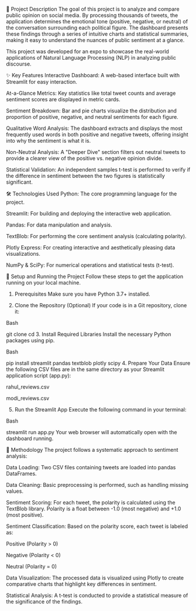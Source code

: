 📜 Project Description
The goal of this project is to analyze and compare public opinion on social media. By processing thousands of tweets, the application determines the emotional tone (positive, negative, or neutral) of the conversation surrounding each political figure. The dashboard presents these findings through a series of intuitive charts and statistical summaries, making it easy to understand the nuances of public sentiment at a glance.

This project was developed for an expo to showcase the real-world applications of Natural Language Processing (NLP) in analyzing public discourse.

✨ Key Features
Interactive Dashboard: A web-based interface built with Streamlit for easy interaction.

At-a-Glance Metrics: Key statistics like total tweet counts and average sentiment scores are displayed in metric cards.

Sentiment Breakdown: Bar and pie charts visualize the distribution and proportion of positive, negative, and neutral sentiments for each figure.

Qualitative Word Analysis: The dashboard extracts and displays the most frequently used words in both positive and negative tweets, offering insight into why the sentiment is what it is.

Non-Neutral Analysis: A "Deeper Dive" section filters out neutral tweets to provide a clearer view of the positive vs. negative opinion divide.

Statistical Validation: An independent samples t-test is performed to verify if the difference in sentiment between the two figures is statistically significant.

🛠️ Technologies Used
Python: The core programming language for the project.

Streamlit: For building and deploying the interactive web application.

Pandas: For data manipulation and analysis.

TextBlob: For performing the core sentiment analysis (calculating polarity).

Plotly Express: For creating interactive and aesthetically pleasing data visualizations.

NumPy & SciPy: For numerical operations and statistical tests (t-test).

🚀 Setup and Running the Project
Follow these steps to get the application running on your local machine.

1. Prerequisites
Make sure you have Python 3.7+ installed.

2. Clone the Repository (Optional)
If your code is in a Git repository, clone it:

Bash

git clone <your-repository-url>
cd <your-repository-directory>
3. Install Required Libraries
Install the necessary Python packages using pip.

Bash

pip install streamlit pandas textblob plotly scipy
4. Prepare Your Data
Ensure the following CSV files are in the same directory as your Streamlit application script (app.py):

rahul_reviews.csv

modi_reviews.csv

5. Run the Streamlit App
Execute the following command in your terminal:

Bash

streamlit run app.py
Your web browser will automatically open with the dashboard running.

🔬 Methodology
The project follows a systematic approach to sentiment analysis:

Data Loading: Two CSV files containing tweets are loaded into pandas DataFrames.

Data Cleaning: Basic preprocessing is performed, such as handling missing values.

Sentiment Scoring: For each tweet, the polarity is calculated using the TextBlob library. Polarity is a float between -1.0 (most negative) and +1.0 (most positive).

Sentiment Classification: Based on the polarity score, each tweet is labeled as:

Positive (Polarity > 0)

Negative (Polarity < 0)

Neutral (Polarity = 0)

Data Visualization: The processed data is visualized using Plotly to create comparative charts that highlight key differences in sentiment.

Statistical Analysis: A t-test is conducted to provide a statistical measure of the significance of the findings.
